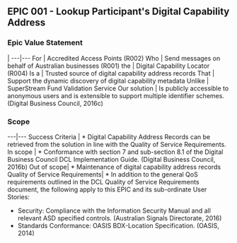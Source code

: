 ## EPIC 001 - Lookup Participant's Digital Capability Address

### Epic Value Statement

 | 
---|---
For | Accredited Access Points (R002)
Who | Send messages on behalf of Australian businesses (R001)
the | Digital Capability Locator (R004)
Is a | Trusted source of digital capability address records
That | Support the dynamic discovery of digital capability metadata
Unlike | SuperStream Fund Validation Service
Our solution | Is publicly accessible to anonymous users and is extensible to support multiple identifier schemes. (Digital Business Council, 2016c)

### Scope

---|---
Success Criteria | * Digital Capability Address Records can be retrieved from the solution in line with the Quality of Service Requirements.
In scope | * Conformance with section 7 and sub-section 8.1 of the Digital Business Council DCL Implementation Guide. (Digital Business Council, 2016b)
Out of scope| * Maintenance of digital capability address records
Quality of Service Requirements| * In addition to the general QoS requirements outlined in the DCL Quality of Service Requirements document, the following apply to this EPIC and its sub-ordinate User Stories:
* Security: Compliance with the Information Security Manual and all relevant ASD specified controls. (Australian Signals Directorate, 2016)
* Standards Conformance: OASIS BDX-Location Specification. (OASIS, 2014)

